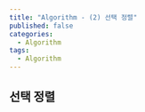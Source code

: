 ```yaml
---
title: "Algorithm - (2) 선택 정렬"
published: false
categories:
  - Algorithm
tags:
  - Algorithm
---
```


## 선택 정렬